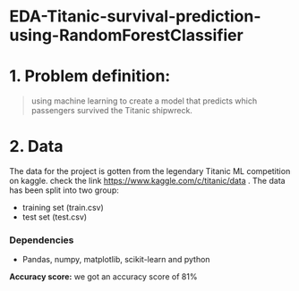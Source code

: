 # EDA-Titanic-survival-prediction-using-RandomForestClassifier
# 1. Problem definition:
> using machine learning to create a model that predicts which passengers survived the Titanic shipwreck.
# 2. Data
The data for the project is gotten from the legendary Titanic ML competition on kaggle. check the link https://www.kaggle.com/c/titanic/data .
The data has been split into two group:
* training set (train.csv)
* test set (test.csv)
### Dependencies
* Pandas, numpy, matplotlib, scikit-learn and python

**Accuracy score:**  we got an accuracy score of 81%

